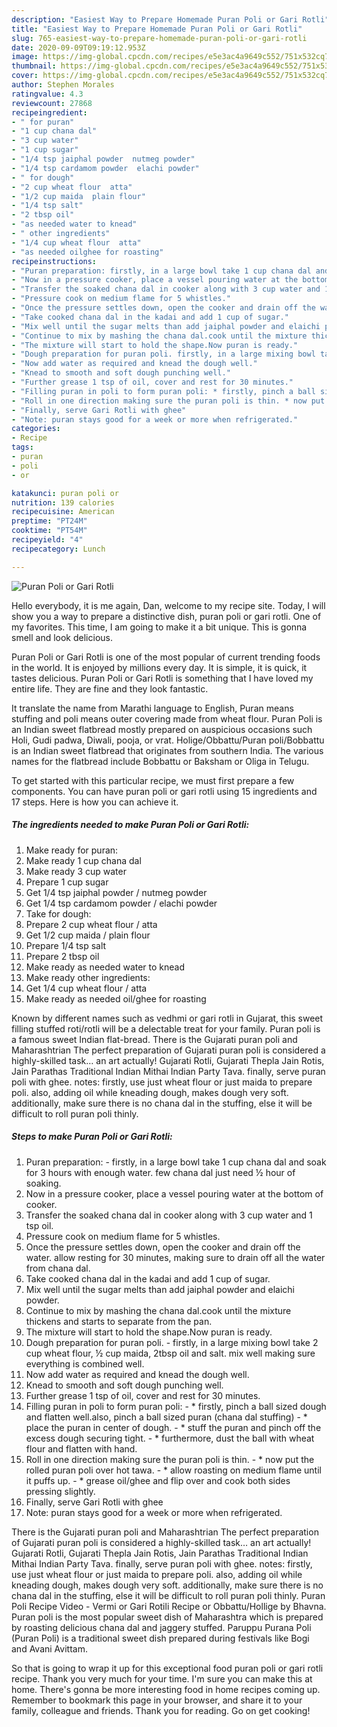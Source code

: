 ```yaml
---
description: "Easiest Way to Prepare Homemade Puran Poli or Gari Rotli"
title: "Easiest Way to Prepare Homemade Puran Poli or Gari Rotli"
slug: 765-easiest-way-to-prepare-homemade-puran-poli-or-gari-rotli
date: 2020-09-09T09:19:12.953Z
image: https://img-global.cpcdn.com/recipes/e5e3ac4a9649c552/751x532cq70/puran-poli-or-gari-rotli-recipe-main-photo.jpg
thumbnail: https://img-global.cpcdn.com/recipes/e5e3ac4a9649c552/751x532cq70/puran-poli-or-gari-rotli-recipe-main-photo.jpg
cover: https://img-global.cpcdn.com/recipes/e5e3ac4a9649c552/751x532cq70/puran-poli-or-gari-rotli-recipe-main-photo.jpg
author: Stephen Morales
ratingvalue: 4.3
reviewcount: 27868
recipeingredient:
- " for puran"
- "1 cup chana dal"
- "3 cup water"
- "1 cup sugar"
- "1/4 tsp jaiphal powder  nutmeg powder"
- "1/4 tsp cardamom powder  elachi powder"
- " for dough"
- "2 cup wheat flour  atta"
- "1/2 cup maida  plain flour"
- "1/4 tsp salt"
- "2 tbsp oil"
- "as needed water to knead"
- " other ingredients"
- "1/4 cup wheat flour  atta"
- "as needed oilghee for roasting"
recipeinstructions:
- "Puran preparation: firstly, in a large bowl take 1 cup chana dal and soak for 3 hours with enough water. few chana dal just need ½ hour of soaking."
- "Now in a pressure cooker, place a vessel pouring water at the bottom of cooker."
- "Transfer the soaked chana dal in cooker along with 3 cup water and 1 tsp oil."
- "Pressure cook on medium flame for 5 whistles."
- "Once the pressure settles down, open the cooker and drain off the water. allow resting for 30 minutes, making sure to drain off all the water from chana dal."
- "Take cooked chana dal in the kadai and add 1 cup of sugar."
- "Mix well until the sugar melts than add jaiphal powder and elaichi powder."
- "Continue to mix by mashing the chana dal.cook until the mixture thickens and starts to separate from the pan."
- "The mixture will start to hold the shape.Now puran is ready."
- "Dough preparation for puran poli. firstly, in a large mixing bowl take 2 cup wheat flour, ½ cup maida, 2tbsp oil and salt. mix well making sure everything is combined well."
- "Now add water as required and knead the dough well."
- "Knead to smooth and soft dough punching well."
- "Further grease 1 tsp of oil, cover and rest for 30 minutes."
- "Filling puran in poli to form puran poli: * firstly, pinch a ball sized dough and flatten well.also, pinch a ball sized puran (chana dal stuffing) * place the puran in center of dough. * stuff the puran and pinch off the excess dough securing tight. * furthermore, dust the ball with wheat flour and flatten with hand."
- "Roll in one direction making sure the puran poli is thin. * now put the rolled puran poli over hot tawa. * allow roasting on medium flame until it puffs up. * grease oil/ghee and flip over and cook both sides pressing slightly."
- "Finally, serve Gari Rotli with ghee"
- "Note: puran stays good for a week or more when refrigerated."
categories:
- Recipe
tags:
- puran
- poli
- or

katakunci: puran poli or 
nutrition: 139 calories
recipecuisine: American
preptime: "PT24M"
cooktime: "PT54M"
recipeyield: "4"
recipecategory: Lunch

---
```



![Puran Poli or Gari Rotli](https://img-global.cpcdn.com/recipes/e5e3ac4a9649c552/751x532cq70/puran-poli-or-gari-rotli-recipe-main-photo.jpg)

Hello everybody, it is me again, Dan, welcome to my recipe site. Today, I will show you a way to prepare a distinctive dish, puran poli or gari rotli. One of my favorites. This time, I am going to make it a bit unique. This is gonna smell and look delicious.

Puran Poli or Gari Rotli is one of the most popular of current trending foods in the world. It is enjoyed by millions every day. It is simple, it is quick, it tastes delicious. Puran Poli or Gari Rotli is something that I have loved my entire life. They are fine and they look fantastic.

It translate the name from Marathi language to English, Puran means stuffing and poli means outer covering made from wheat flour. Puran Poli is an Indian sweet flatbread mostly prepared on auspicious occasions such Holi, Gudi padwa, Diwali, pooja, or vrat. Holige/Obbattu/Puran poli/Bobbattu is an Indian sweet flatbread that originates from southern India. The various names for the flatbread include Bobbattu or Baksham or Oliga in Telugu.


To get started with this particular recipe, we must first prepare a few components. You can have puran poli or gari rotli using 15 ingredients and 17 steps. Here is how you can achieve it.

<!--inarticleads1-->

##### The ingredients needed to make Puran Poli or Gari Rotli:

1. Make ready  for puran:
1. Make ready 1 cup chana dal
1. Make ready 3 cup water
1. Prepare 1 cup sugar
1. Get 1/4 tsp jaiphal powder / nutmeg powder
1. Get 1/4 tsp cardamom powder / elachi powder
1. Take  for dough:
1. Prepare 2 cup wheat flour / atta
1. Get 1/2 cup maida / plain flour
1. Prepare 1/4 tsp salt
1. Prepare 2 tbsp oil
1. Make ready as needed water to knead
1. Make ready  other ingredients:
1. Get 1/4 cup wheat flour / atta
1. Make ready as needed oil/ghee for roasting


Known by different names such as vedhmi or gari rotli in Gujarat, this sweet filling stuffed roti/rotli will be a delectable treat for your family. Puran poli is a famous sweet Indian flat-bread. There is the Gujarati puran poli and Maharashtrian The perfect preparation of Gujarati puran poli is considered a highly-skilled task… an art actually! Gujarati Rotli, Gujarati Thepla Jain Rotis, Jain Parathas Traditional Indian Mithai Indian Party Tava. finally, serve puran poli with ghee. notes: firstly, use just wheat flour or just maida to prepare poli. also, adding oil while kneading dough, makes dough very soft. additionally, make sure there is no chana dal in the stuffing, else it will be difficult to roll puran poli thinly. 

<!--inarticleads2-->

##### Steps to make Puran Poli or Gari Rotli:

1. Puran preparation: - firstly, in a large bowl take 1 cup chana dal and soak for 3 hours with enough water. few chana dal just need ½ hour of soaking.
1. Now in a pressure cooker, place a vessel pouring water at the bottom of cooker.
1. Transfer the soaked chana dal in cooker along with 3 cup water and 1 tsp oil.
1. Pressure cook on medium flame for 5 whistles.
1. Once the pressure settles down, open the cooker and drain off the water. allow resting for 30 minutes, making sure to drain off all the water from chana dal.
1. Take cooked chana dal in the kadai and add 1 cup of sugar.
1. Mix well until the sugar melts than add jaiphal powder and elaichi powder.
1. Continue to mix by mashing the chana dal.cook until the mixture thickens and starts to separate from the pan.
1. The mixture will start to hold the shape.Now puran is ready.
1. Dough preparation for puran poli. - firstly, in a large mixing bowl take 2 cup wheat flour, ½ cup maida, 2tbsp oil and salt. mix well making sure everything is combined well.
1. Now add water as required and knead the dough well.
1. Knead to smooth and soft dough punching well.
1. Further grease 1 tsp of oil, cover and rest for 30 minutes.
1. Filling puran in poli to form puran poli: - * firstly, pinch a ball sized dough and flatten well.also, pinch a ball sized puran (chana dal stuffing) - * place the puran in center of dough. - * stuff the puran and pinch off the excess dough securing tight. - * furthermore, dust the ball with wheat flour and flatten with hand.
1. Roll in one direction making sure the puran poli is thin. - * now put the rolled puran poli over hot tawa. - * allow roasting on medium flame until it puffs up. - * grease oil/ghee and flip over and cook both sides pressing slightly.
1. Finally, serve Gari Rotli with ghee
1. Note: puran stays good for a week or more when refrigerated.


There is the Gujarati puran poli and Maharashtrian The perfect preparation of Gujarati puran poli is considered a highly-skilled task… an art actually! Gujarati Rotli, Gujarati Thepla Jain Rotis, Jain Parathas Traditional Indian Mithai Indian Party Tava. finally, serve puran poli with ghee. notes: firstly, use just wheat flour or just maida to prepare poli. also, adding oil while kneading dough, makes dough very soft. additionally, make sure there is no chana dal in the stuffing, else it will be difficult to roll puran poli thinly. Puran Poli Recipe Video - Vermi or Gari Rotili Recipe or Obbattu/Hollige by Bhavna. Puran poli is the most popular sweet dish of Maharashtra which is prepared by roasting delicious chana dal and jaggery stuffed. Paruppu Purana Poli (Puran Poli) is a traditional sweet dish prepared during festivals like Bogi and Avani Avittam. 

So that is going to wrap it up for this exceptional food puran poli or gari rotli recipe. Thank you very much for your time. I'm sure you can make this at home. There's gonna be more interesting food in home recipes coming up. Remember to bookmark this page in your browser, and share it to your family, colleague and friends. Thank you for reading. Go on get cooking!
